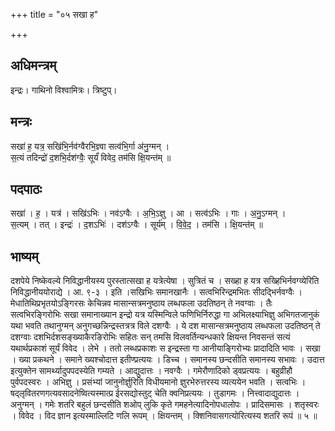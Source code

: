 +++
title = "०५ सखा ह"

+++
## अधिमन्त्रम्
इन्द्रः। गाथिनो विश्वामित्रः। त्रिष्टुप्।

## मन्त्रः
सखा॑ ह॒ यत्र॒ सखि॑भि॒र्नव॑ग्वैरभि॒ज्ञ्वा सत्व॑भि॒र्गा अ॑नु॒ग्मन् ।  
स॒त्यं तदिन्द्रो॑ द॒शभि॒र्दश॑ग्वैः॒ सूर्यं॑ विवेद॒ तम॑सि क्षि॒यन्त॑म् ॥

## पदपाठः
सखा॑ । ह॒ । यत्र॑ । सखि॑ऽभिः । नव॑ऽग्वैः । अ॒भि॒ऽज्ञु । आ । सत्व॑ऽभिः । गाः । अ॒नु॒ऽग्मन् ।  
स॒त्यम् । तत् । इन्द्रः॑ । द॒शऽभिः॑ । दश॑ऽग्वैः । सूर्य॑म् । वि॒वे॒द॒ । तम॑सि । क्षि॒यन्त॑म् ॥

## भाष्यम्
दशपेये निष्केवल्ये निविद्धानीयस्य पुरस्तात्सखा ह यत्रेत्येषा । सुत्रितं च । सख्हा ह यत्र सख्हिभिर्नवग्व्येरिति निविद्धानीययोराद्ये । आ. ९-३ । इति ।सखिभिः समानखानैः । सत्वभिरिन्द्रमभितः सीदद्भिर्नवग्वैः । मेधातिथिप्रभृतयोऽङ्गिरसः केचिन्नव मासान्सत्रमनुष्ठाय लब्धफला उदतिष्ठन् ते नवग्वाः । तैः सत्वभिरङ्गिरोभिः सखा समानाख्यान इन्द्रो यत्र यस्मिन्विले फणिभिर्निरुद्धा गा अभिलक्ष्याभिज्ञु अभिगतजानुकं यथा भवति तथानुग्मन् अनुगच्छन्निन्द्रस्तत्रत्र विले दशग्वैः । ये दश मासान्सत्रमनुष्ठाय लब्धफला उदतिष्ठन् ते दशग्वाः दशभिर्दशसङ्ख्याकैरङिरोभिः सहितः सन् तमसि विलवर्तिन्यन्धकारे क्षियन्त निवसन्तं सत्यं यथार्थप्रकाशं सूर्यं विवेद । लेभे । ततो लब्धप्रकाशः स इन्द्रस्ता गा आनीयाङ्गिरोभ्यः प्रादादिति भावः । सखा । ख्या प्रकथने । समाने ख्यश्चोदात्त इतीण्प्रत्ययः । डिच्च । समानस्य छन्दसीति समानस्य सभावः । उदात्त इत्युक्तेन सामर्थ्यादुपपदस्येति गम्यते । आद्युदात्तः । नवग्वैः । गमेरौणादिको ड्वप्रत्ययः । बहुव्रीहौ पुर्वपदस्वरः । अभिज्ञु । प्रसंभ्यां जानुनोर्ज्ञुरिति विधीयमानो ज्ञुरभेरुत्तरस्य व्यत्ययेन भवति । सत्वभिः । षद्लृवितरणगत्यवसादनेष्वित्यस्मात्प्र ईरसद्योस्तुट् चेति क्वनिप्रत्ययः । तुडागमः । नित्त्वादाद्युदात्तः । अनुग्मन् । गमेः शतरि बहुलं छन्दसीति शओप् लुकि कृते गमहनेत्यादिनोपधालोपः । प्रादिसमासः । शतृस्वरः । विवेद । विद ज्ञान इत्यस्माल्लिटि णलि रूपम् । क्षियन्तम् । क्शिनिवासगत्योरित्यस्य शतरि रूपं ॥ ५ ॥